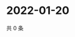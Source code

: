 # 2022-01-20

共 0 条

<!-- BEGIN WEIBO -->
<!-- 最后更新时间 Thu Jan 20 2022 15:00:47 GMT+0800 (China Standard Time) -->

<!-- END WEIBO -->
